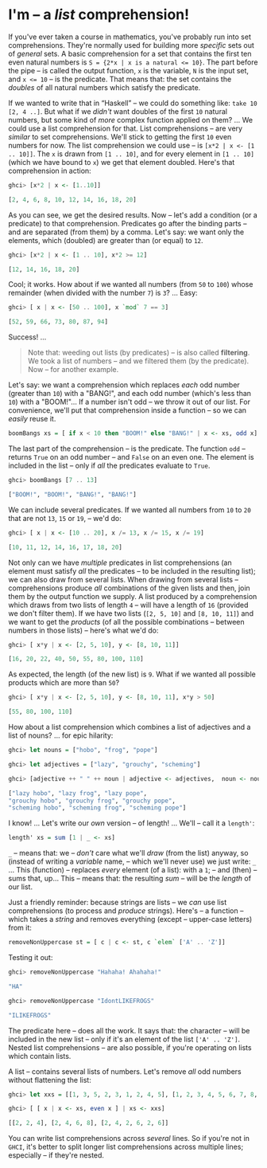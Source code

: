 # I'm – a *list* comprehension!

If you've ever taken a course in mathematics, you've probably run into set comprehensions. They're normally used for building more *specific* sets out of *general* sets. A basic comprehension for a set that contains the first ten even natural numbers is `S = {2*x | x is a natural <= 10}`. The part before the pipe – is called the output function, `x` is the variable, `N` is the input set, and `x <= 10` – is the predicate. That means that: the set contains the *doubles* of all natural numbers which satisfy the predicate. 

If we wanted to write that in “Haskell” – we could do something like: `take 10 [2, 4 ..]`. But what if we *didn't* want doubles of the first `10` natural numbers, but some kind of *more* complex function applied on them? … We could use a list comprehension for that. List comprehensions – are very *similar* to set comprehensions. We'll stick to getting the first `10` even numbers for now. The list comprehension we could use – is `[x*2 | x <- [1 .. 10]]`. The `x` is drawn from `[1 .. 10]`, and for every element in `[1 .. 10]` (which we have bound to `x`) we get that element doubled. Here's that comprehension in action:

```haskell
ghci> [x*2 | x <- [1..10]]  

[2, 4, 6, 8, 10, 12, 14, 16, 18, 20]  
```

As you can see, we get the desired results. Now – let's add a condition (or a predicate) to that comprehension. Predicates go after the binding parts – and are separated (from them) by a comma. Let's say: we want only the elements, which (doubled) are greater than (or equal) to `12`. 

```haskell
ghci> [x*2 | x <- [1 .. 10], x*2 >= 12]  

[12, 14, 16, 18, 20]  
```

Cool; it works. How about if we wanted all numbers (from `50` to `100`) whose remainder (when divided with the number `7`) is `3`? … Easy:

```haskell
ghci> [ x | x <- [50 .. 100], x `mod` 7 == 3]  

[52, 59, 66, 73, 80, 87, 94]   
```

Success! … 

> Note that: weeding out lists (by predicates) – is also called **filtering**. We took a list of numbers – and we filtered them (by the predicate). Now – for another example. 

Let's say: we want a comprehension which replaces *each* odd number (greater than `10`) with a "BANG!", and each odd number (which's less than `10`) with a "BOOM!"… If a number isn't odd – we throw it out of our list. For convenience, we'll put that comprehension inside a function – so we can *easily* reuse it.

```haskell
boomBangs xs = [ if x < 10 then "BOOM!" else "BANG!" | x <- xs, odd x]   
```

The last part of the comprehension – is the predicate. The function `odd` – returns `True` on an odd number – and `False` on an even one. The element is included in the list – only if *all* the predicates evaluate to `True`. 

```haskell
ghci> boomBangs [7 .. 13]  

["BOOM!", "BOOM!", "BANG!", "BANG!"]   
```

We can include several predicates. If we wanted all numbers from `10` to `20` that are not `13`, `15` or `19`, – we'd do:

```haskell
ghci> [ x | x <- [10 .. 20], x /= 13, x /= 15, x /= 19]  

[10, 11, 12, 14, 16, 17, 18, 20]  
```

Not only can we have *multiple* predicates in list comprehensions (an element must satisfy *all* the predicates – to be included in the resulting list); we can also draw from several lists. When drawing from several lists – comprehensions produce *all* combinations of the given lists and then, join them by the output function we supply. A list produced by a comprehension which draws from two lists of length `4` – will have a length of `16` (provided we don't filter them). If we have two lists (`[2, 5, 10]` and `[8, 10, 11]`) and we want to get the *products* (of all the possible combinations – between numbers in those lists) – here's what we'd do:

```haskell
ghci> [ x*y | x <- [2, 5, 10], y <- [8, 10, 11]]  

[16, 20, 22, 40, 50, 55, 80, 100, 110]   
```

As expected, the length (of the new list) is `9`. What if we wanted all possible products which are more than `50`?

```haskell
ghci> [ x*y | x <- [2, 5, 10], y <- [8, 10, 11], x*y > 50]  

[55, 80, 100, 110]   
```

How about a list comprehension which combines a list of adjectives and a list of nouns? … for epic hilarity:

```haskell
ghci> let nouns = ["hobo", "frog", "pope"]  

ghci> let adjectives = ["lazy", "grouchy", "scheming"]  

ghci> [adjective ++ " " ++ noun | adjective <- adjectives,  noun <- nouns]  

["lazy hobo", "lazy frog", "lazy pope", 
"grouchy hobo", "grouchy frog", "grouchy pope", 
"scheming hobo", "scheming frog", "scheming pope"]   
```

I know! … Let's write our *own* version – of length! … We'll – call it a `length'`:

```haskell
length' xs = sum [1 | _ <- xs]   
```

`_` – means that: we – *don't* care what we'll *draw* (from the list) anyway, so (instead of writing a *variable* name, – which we'll never use) we just write: `_` … This (function) – replaces *every* element (of a list): with a `1`; – and (then) – sums that, up… This – means that: the resulting *sum* – will be the *length* of our list.

Just a friendly reminder: because strings are lists – we *can* use list comprehensions (to process and *produce* strings). Here's – a function – which takes a *string* and removes everything (except – upper-case letters) from it:

```haskell
removeNonUppercase st = [ c | c <- st, c `elem` ['A' .. 'Z']]   
```

Testing it out: 

```haskell
ghci> removeNonUppercase "Hahaha! Ahahaha!"  

"HA"  
```

```haskell
ghci> removeNonUppercase "IdontLIKEFROGS"  

"ILIKEFROGS"   
```

The predicate here – does all the work. It says that: the character – will be included in the new list – only if it's an element of the list `['A' .. 'Z']`. Nested list comprehensions – are also possible, if you're operating on lists which contain lists. 

A list – contains several lists of numbers. Let's remove *all* odd numbers without flattening the list:

```haskell
ghci> let xxs = [[1, 3, 5, 2, 3, 1, 2, 4, 5], [1, 2, 3, 4, 5, 6, 7, 8, 9], [1, 2, 4, 2, 1, 6, 3, 1, 3, 2, 3, 6]] 

ghci> [ [ x | x <- xs, even x ] | xs <- xxs]  

[[2, 2, 4], [2, 4, 6, 8], [2, 4, 2, 6, 2, 6]]  
```

You can write list comprehensions across *several* lines. So if you're not in `GHCI`, it's better to split longer list comprehensions across multiple lines; especially – if they're nested.